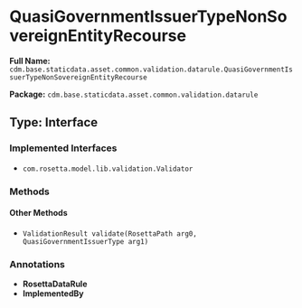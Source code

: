 # QuasiGovernmentIssuerTypeNonSovereignEntityRecourse

**Full Name:** `cdm.base.staticdata.asset.common.validation.datarule.QuasiGovernmentIssuerTypeNonSovereignEntityRecourse`

**Package:** `cdm.base.staticdata.asset.common.validation.datarule`

## Type: Interface

### Implemented Interfaces

- `com.rosetta.model.lib.validation.Validator`

### Methods

#### Other Methods

- `ValidationResult validate(RosettaPath arg0, QuasiGovernmentIssuerType arg1)`

### Annotations

- **RosettaDataRule**
- **ImplementedBy**

